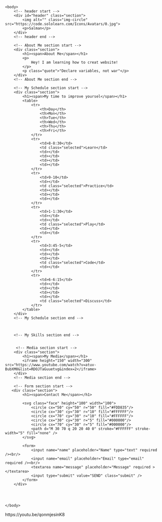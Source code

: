 
<!DOCTYPE html>
<html>
    <head>
        <title>Salman</title>
        <link href="https://fonts.googleapis.com/css?family=Handlee" rel="stylesheet">
    </head>
    
    <body>
        <!-- header start -->
        <div id="header" class="section">
            <img alt="" class="img-circle" src="https://code.sololearn.com/Icons/Avatars/0.jpg">
            <p>Salman</p>
        </div>
        <!-- header end -->
        
        <!-- About Me section start -->
        <div class="section">
            <h1><span>About Me</span></h1>
            <p>
                Hey! I am learning how to creat website!
            </p>
            <p class="quote">"Declare variables, not war"</p>
        </div>
        <!-- About Me section end -->
        
        <!-- My Schedule section start -->
        <div class="section">
            <h1><span>My time to improve yoursel</span></h1>
            <table>
                <tr>
                    <th>Day</th>
                    <th>Mon</th>
                    <th>Tue</th>
                    <th>Wed</th>
                    <th>Thu</th>
                    <th>Fri</th>
                </tr>
                <tr>
                    <td>8-8:30</td>
                    <td class="selected">Learn</td>
                    <td></td>
                    <td></td>
                    <td></td>
                    <td></td>
                </tr>
                <tr>
                    <td>9-10</td>
                    <td></td>
                    <td class="selected">Practice</td>
                    <td></td>
                    <td></td>
                    <td></td>
                </tr>
                <tr>
                    <td>1-1:30</td>
                    <td></td>
                    <td></td>
                    <td class="selected">Play</td>
                    <td></td>
                    <td></td>
                </tr>
                <tr>
                    <td>3:45-5</td>
                    <td></td>
                    <td></td>
                    <td></td>
                    <td class="selected">Code</td>
                    <td></td>
                </tr>
                <tr>
                    <td>6-6:15</td>
                    <td></td>
                    <td></td>
                    <td></td>
                    <td></td>
                    <td class="selected">Discuss</td>
                </tr>
            </table>
        </div>
        <!-- My Schedule section end -->
        
        
       
        <!-- My Skills section end -->
        
        
         <!-- Media section start -->
        <div class="section">
            <h1><span>My Media</span></h1>
            <iframe height="150" width="300" src="https://www.youtube.com/watch?v=atuv-BubXM0&list=RDOJTaGuuetvg&index=2</iframe>
        </div>
        <!-- Media section end -->
        
        <!-- Form section start -->
       <div class="section">
            <h1><span>Contact Me</span></h1>
            
            <svg class="face" height="100" width="100">
                <circle cx="50" cy="50" r="50" fill="#FDD835"/>
                <circle cx="30" cy="30" r="10" fill="#FFFFFF"/>
                <circle cx="70" cy="30" r="10" fill="#FFFFFF"/>
                <circle cx="30" cy="30" r="5" fill="#000000"/>
                <circle cx="70" cy="30" r="5" fill="#000000"/>
                <path d="M 30 70 q 20 20 40 0" stroke="#FFFFFF" stroke-width="5" fill="none" />
            </svg>
                 
            <form>
                <input name="name" placeholder="Name" type="text" required /><br/>
                <input name="email" placeholder="Email" type="email" required /><br/>
                <textarea name="message" placeholder="Message" required ></textarea>
                <input type="submit" value="SEND" class="submit" />
            </form>
        </div>
        
        
       
        
    </body>
</html>
https://youtu.be/qonmjesinK8
